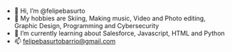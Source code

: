 - 👋 Hi, I’m @felipebasurto
- 👀 My hobbies are Skiing, Making music, Video and Photo editing, Graphic Design, Programming and Cybersecurity
- 🌱 I’m currently learning about Salesforce, Javascript, HTML and Python
- 📫 felipebasurtobarrio@gmail.com

<!---
felipebasurto/felipebasurto is a ✨ special ✨ repository because its `README.md` (this file) appears on your GitHub profile.
You can click the Preview link to take a look at your changes.
--->
